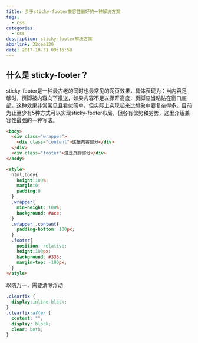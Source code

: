 ```yaml
---
title: 关于sticky-footer兼容性最好的一种解决方案
tags:
  - css
categories:
  - css
description: sticky-footer解决方案
abbrlink: 32cea130
date: 2017-10-31 09:16:58
---
```

## 什么是 sticky-footer？

sticky-footer是一种最古老的同时也最常见的网页效果，具体表现为：当内容足够时，页脚被内容向下推送，如果内容不足以撑开高度，页脚应当粘贴在窗口底部。这种效果非常常见且看似简单，但实际上实现起来比想象中要复杂得多。目前为止至少有5种方式可以实现sticky-footer布局，但各有优势和劣势，这里介绍兼容性最强的一种写法。

```html
<body>
  <div class="wrapper">
    <div class="content">这是内容部分</div>
  </div>
  <div class="footer">这是页脚部分</div>
</body>

<style>
  html,body{
    height:100%;
    margin:0;
    padding:0
  }
  .wrapper{
    min-height: 100%;
    background: #ace;
  }
  .wrapper .content{
    padding-bottom: 100px;
  }
  .footer{
    position: relative;
    height:100px;
    background: #333;
    margin-top: -100px;
  }
</style>
```

以防万一，需要清除浮动

```css
.clearfix {
  display:inline-block;
}
.clearfix:after {
  content: "";
  display: block;
  clear: both;
}
```
